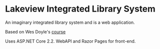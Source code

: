 # Lakeview Integrated Library System
An imaginary integrated library system and is a web application.

Based on Wes Doyle's [course](https://www.youtube.com/watch?v=WTVcLFTgDqs&list=PL3_YUnRN3Uhgi7llyOkCggxeY9cvW0N3K)

Uses ASP.NET Core 2.2. WebAPI and Razor Pages for front-end.